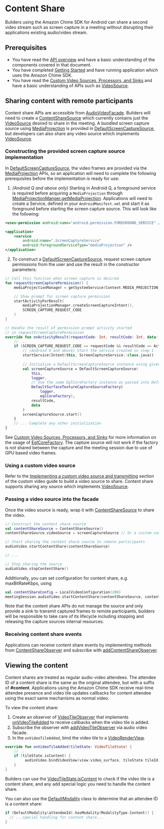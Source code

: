 # Content Share

Builders using the Amazon Chime SDK for Android can share a second video stream such as screen capture in a meeting without disrupting their applications existing audio/video stream.

## Prerequisites

* You have read the [API overview](https://github.com/aws/amazon-chime-sdk-android/blob/master/guides/api_overview.md) and have a basic understanding of the components covered in that document.
* You have completed [Getting Started](https://github.com/aws/amazon-chime-sdk-android/blob/master/guides/getting_started.md) and have running application which uses the Amazon Chime SDK.
* You have read the [Custom Video Sources, Processors, and Sinks](https://github.com/aws/amazon-chime-sdk-android/blob/master/guides/custom_video.md) and have a basic understanding of APIs such as [VideoSource](https://aws.github.io/amazon-chime-sdk-android/amazon-chime-sdk/com.amazonaws.services.chime.sdk.meetings.audiovideo.video/-video-source/index.html).

## Sharing content with remote participants

Content share APIs are accessible from [AudioVideoFacade](https://aws.github.io/amazon-chime-sdk-android/amazon-chime-sdk/com.amazonaws.services.chime.sdk.meetings.audiovideo/-audio-video-facade.html). Builders will need to create a [ContentShareSource](https://aws.github.io/amazon-chime-sdk-android/amazon-chime-sdk/com.amazonaws.services.chime.sdk.meetings.audiovideo.contentshare/-content-share-source/index.html) which currently contains just the [VideoSource](https://aws.github.io/amazon-chime-sdk-android/amazon-chime-sdk/com.amazonaws.services.chime.sdk.meetings.audiovideo.video/-video-source/index.html) desired to share in the meeting. A bundled screen capture source using [MediaProjection](https://developer.android.com/reference/android/media/projection/MediaProjection) is provided in [DefaultScreenCaptureSource](https://aws.github.io/amazon-chime-sdk-android/amazon-chime-sdk/com.amazonaws.services.chime.sdk.meetings.audiovideo.video.capture/-default-screen-capture-source/index.html), but developers can also share any video source which implements [VideoSource](https://aws.github.io/amazon-chime-sdk-android/amazon-chime-sdk/com.amazonaws.services.chime.sdk.meetings.audiovideo.video/-video-source/index.html).

### Constructing the provided screen capture source implementation

In [DefaultScreenCaptureSource](https://aws.github.io/amazon-chime-sdk-android/amazon-chime-sdk/com.amazonaws.services.chime.sdk.meetings.audiovideo.video.capture/-default-screen-capture-source/index.html), the video frames are provided via the [MediaProjection](https://developer.android.com/reference/android/media/projection/MediaProjection) APIs, so an application will need to complete the following prerequisites before the implementation is ready for use:

1. *(Android Q and above only)* Starting in Android Q, a foreground service is required before acquiring a `MediaProjection` through [MediaProjectionManger.getMediaProjection](https://developer.android.com/reference/android/media/projection/MediaProjectionManager). Applications will need to create a Service, defined in your `AndroidManifest.xml` and start it as foreground before starting the screen capture source.  This will look like the following:

```xml
<uses-permission android:name="android.permission.FOREGROUND_SERVICE" />

<application>
    <service
        android:name=".ScreenCaptureService"
        android:foregroundServiceType="mediaProjection" />
</application>
```

2. To construct a [DefaultScreenCaptureSource](https://aws.github.io/amazon-chime-sdk-android/amazon-chime-sdk/com.amazonaws.services.chime.sdk.meetings.audiovideo.video.capture/-default-screen-capture-source/index.html), request screen capture permissions from the user and use the result in the constructor parameters:

```kotlin
// Call this function when screen capture is desired
fun requestScreenCapturePermission() {
    mediaProjectionManager = getSystemService(Context.MEDIA_PROJECTION_SERVICE) as MediaProjectionManager

    // Show prompt for screen capture permission
    startActivityForResult(
        mediaProjectionManager.createScreenCaptureIntent(),
        SCREEN_CAPTURE_REQUEST_CODE
    )
}

// Handle the result of permission prompt activity started
// in requestScreenCapturePermission
override fun onActivityResult(requestCode: Int, resultCode: Int, data: Intent?) {
    // ...
    if (SCREEN_CAPTURE_REQUEST_CODE == requestCode && resultCode == Activity.RESULT_OK && data != null) {
        // (Android Q and above) Start the service created in step 1
        startService(Intent(this, ScreenCaptureService::class.java))
 
        // Initialize a DefaultScreenCaptureSource instance using given result
        val screenCaptureSource = DefaultScreenCaptureSource(
            this,
            logger,
            // Use the same EglCoreFactory instance as passed into DefaultMeetingSession
            DefaultSurfaceTextureCaptureSourceFactory(
                logger,
                eglCoreFactory),
            resultCode,
            data
        )
        screenCaptureSource.start()
    }
    // ... Complete any other initialization
}
```

See [Custom Video Sources, Processors, and Sinks](https://github.com/aws/amazon-chime-sdk-android/blob/master/guides/custom_video.md) for more information on the usage of [EglCoreFactory](https://aws.github.io/amazon-chime-sdk-android/amazon-chime-sdk/com.amazonaws.services.chime.sdk.meetings.audiovideo.video.gl/-egl-core-factory/index.html). The capture source will not work if the factory is not shared between the capture and the meeting session due to use of GPU based video frames.

### Using a custom video source

Refer to the [Implementing a custom video source and transmitting](https://github.com/aws/amazon-chime-sdk-android/blob/master/guides/custom_video.md#implementing-a-custom-video-source-and-transmitting) section of the custom video guide to build a video source to share.  Content share supports sharing any source which implements [VideoSource](https://aws.github.io/amazon-chime-sdk-android/amazon-chime-sdk/com.amazonaws.services.chime.sdk.meetings.audiovideo.video/-video-source/index.html).

### Passing a video source into the facade
Once the video source is ready, wrap it with [ContentShareSource](https://aws.github.io/amazon-chime-sdk-android/amazon-chime-sdk/com.amazonaws.services.chime.sdk.meetings.audiovideo.contentshare/-content-share-source/index.html) to share the video.

```kotlin
// Construct the content share source
val contentShareSource = ContentShareSource()
contentShareSource.videoSource = screenCaptureSource // Or a custom source

// Start sharing the content share source to remote participants
audioVideo.startContentShare(contentShareSource)

// ...

// Stop sharing the source
audioVideo.stopContentShare()
```

Additionally, you can set configuration for content share, e.g. maxBitRateKbps, using
```kotlin
val contentShareConfig = LocalVideoConfiguration(200)
meetingSession.audioVideo.startContentShare(contentShareSource, contentShareConfig)
```

Note that the content share APIs do not manage the source and only provide a sink to transmit captured frames to remote participants, builders will be responsible to take care of its lifecycle including stopping and releasing the capture sources internal resources.

### Receiving content share events

Applications can receive content share events by implementing methods from [ContentShareObserver](https://aws.github.io/amazon-chime-sdk-android/amazon-chime-sdk/com.amazonaws.services.chime.sdk.meetings.audiovideo.contentshare/-content-share-observer/index.html) and subscribe with [addContentShareObserver](https://aws.github.io/amazon-chime-sdk-android/amazon-chime-sdk/com.amazonaws.services.chime.sdk.meetings.audiovideo.contentshare/-content-share-controller/add-content-share-observer.html).


## Viewing the content

Content shares are treated as regular audio-video attendees. The attendee ID of a content share is the same as the original attendee, but with a suffix of **#content**. Applications using the Amazon Chime SDK receive real-time attendee presence and video tile updates callbacks for content attendee using the exact same mechanisms as normal video.

To view the content share:
1. Create an observer of [VideoTileObserver](https://aws.github.io/amazon-chime-sdk-android/amazon-chime-sdk/com.amazonaws.services.chime.sdk.meetings.audiovideo.video/-video-tile-observer/index.html) that implements [onVideoTileAdded](https://aws.github.io/amazon-chime-sdk-android/amazon-chime-sdk/com.amazonaws.services.chime.sdk.meetings.audiovideo.video/-video-tile-observer/on-video-tile-added.html) to receive callbacks when the video tile is added.
1. Subscribe the observer with [addVideoTileObserver](https://aws.github.io/amazon-chime-sdk-android/amazon-chime-sdk/com.amazonaws.services.chime.sdk.meetings.audiovideo.video/-video-tile-controller-facade/add-video-tile-observer.html) via audio video facade.
1. In the `onVideoTileAdded`, bind the video tile to a [VideoRenderView](https://aws.github.io/amazon-chime-sdk-android/amazon-chime-sdk/com.amazonaws.services.chime.sdk.meetings.audiovideo.video/-video-render-view.html).

```kotlin
override fun onVideoTileAdded(tileState: VideoTileState) {
    // ...
    if (tileState.isContent) {
         audioVideo.bindVideoView(view.video_surface, tileState.tileId)
    }
}
```

Builders can use the [VideoTileState.isContent](https://aws.github.io/amazon-chime-sdk-android/amazon-chime-sdk/com.amazonaws.services.chime.sdk.meetings.audiovideo.video/-video-tile-state/is-content.html) to check if the video tile is a content share, and any add special logic you need to handle the content share.

You can also use the [DefaultModality](https://aws.github.io/amazon-chime-sdk-android/amazon-chime-sdk/com.amazonaws.services.chime.sdk.meetings.utils/-default-modality/index.html) class to determine that an attendee ID is a content share:

```kotlin
if (DefaultModality(attendeeId).hasModality(ModalityType.Content)) {
  // ...special handling for content share...
}

```
